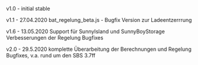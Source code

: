v1.0 - initial stable 

v1.1 - 27.04.2020
     bat_regelung_beta.js - Bugfix Version zur Ladeentzerrrung

v1.6 - 13.05.2020
     Support für SunnyIsland und SunnyBoyStorage
     Verbesserungen der Regelung
     Bugfixes

v2.0 - 29.5.2020
    komplette Überarbeitung der Berechnungen und Regelung
    Bugfixes, v.a. rund um den SBS 3.7ff
